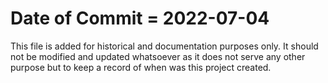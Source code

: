 # Date of Commit = 2022-07-04

This file is added for historical and documentation purposes only.
It should not be modified and updated whatsoever as it does not serve any other purpose but to keep a record of when was this project created.